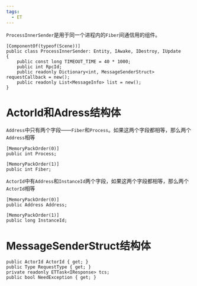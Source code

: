 ```yaml
---
tags:
  - ET
---
```

`ProcessInnerSender`是用于同一个进程内的`Fiber`间通信用的组件。
```CSharp
[ComponentOf(typeof(Scene))]
public class ProcessInnerSender: Entity, IAwake, IDestroy, IUpdate
{
    public const long TIMEOUT_TIME = 40 * 1000;
    public int RpcId;
    public readonly Dictionary<int, MessageSenderStruct> requestCallback = new();
    public readonly List<MessageInfo> list = new();
}
```
# ActorId和Adress结构体
`Address`中只有两个字段——`Fiber`和`Process`。如果这两个字段都相等，那么两个`Address`相等
```CSharp
[MemoryPackOrder(0)]
public int Process;

[MemoryPackOrder(1)]
public int Fiber;
```
`ActorId`中有`Address`和`InstanceId`两个字段，如果这两个字段都相等，那么两个`ActorId`相等
```CSharp
[MemoryPackOrder(0)]
public Address Address;

[MemoryPackOrder(1)]
public long InstanceId;
```
# MessageSenderStruct结构体
```CSharp
public ActorId ActorId { get; }
public Type RequestType { get; }
private readonly ETTask<IResponse> tcs;
public bool NeedException { get; }
```
